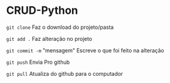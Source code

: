 # CRUD-Python

`git clone` Faz o download do projeto/pasta

`git add .` Faz alteração no projeto

`git commit -m` "mensagem" Escreve o que foi feito na alteração

`git push` Envia Pro github

`git pull` Atualiza do github para o computador
